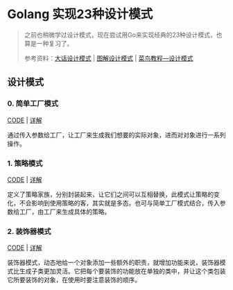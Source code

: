 # Golang 实现23种设计模式

> 之前也稍微学过设计模式，现在尝试用Go来实现经典的23种设计模式，也算是一种复习了。
>
> 参考资料：[大话设计模式](https://book.douban.com/subject/2334288/) | [图解设计模式](https://book.douban.com/subject/26933281/) | [菜鸟教程—设计模式](https://www.runoob.com/design-pattern/design-pattern-tutorial.html)



## 设计模式

### 0. 简单工厂模式

[CODE](pattern/factory-pattern/factory/factory.go) | [详解](pattern/factory-pattern/README.md)

通过传入参数给工厂，让工厂来生成我们想要的实际对象，进而对对象进行一系列操作。



### 1. 策略模式

[CODE](pattern/strategy-pattern/strategy/strategy.go) | [详解](pattern/strategy-pattern/README.md)

定义了策略家族，分别封装起来，让它们之间可以互相替换，此模式让策略的变化，不会影响到使用策略的客，其实就是多态。也可与简单工厂模式结合，传入参数给工厂，由工厂来生成具体的策略。



### 2. 装饰器模式

[CODE](pattern/decorator-pattern/decorator/decorator.go) | [详解](pattern/decorator-pattern/README.md)

装饰器模式，动态地给一个对象添加一些额外的职责，就增加功能来说，装饰器模式比生成子类更加灵活。它把每个要装饰的功能放在单独的类中，并让这个类包装它所要装饰的对象，在使用时要注意装饰的顺序。

